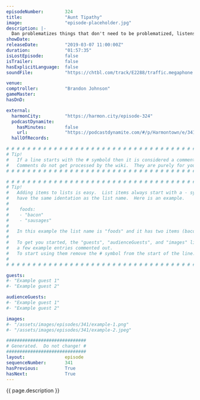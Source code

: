 ```yaml
---
episodeNumber:        324
title:                "Aunt Tipathy"
image:                "episode-placeholder.jpg"
description: |-
  Dan problematizes things that don't need to be problematized, listens to audio porn and gets to the bottom of The Flash with Brandon and Schrab. Featuring Dan Harmon, Brandon Johnson and Rob Schrab.
showDate:             
releaseDate:          "2019-03-07 11:00:00Z"
duration:             "01:57:35"
isLostEpisode:        false
isTrailer:            false
hasExplicitLanguage:  false
soundFile:            "https://chtbl.com/track/E2288/traffic.megaphone.fm/STA6235756669.mp3?updated=1596567827"

venue:                
comptroller:          "Brandon Johnson"
gameMaster:           
hasDnD:               

external:
  harmonCity:         "https://harmon.city/episode-324"
  podcastDynamite:
    hasMinutes:       false
    url:              "https://podcastdynamite.com/#/p/Harmontown/e/341/324"
  hallOfRecords:      

# # # # # # # # # # # # # # # # # # # # # # # # # # # # # # # # # # # # # # # # # # # # #
# Tip!
#   If a line starts with the # symbold then it is considered a comment.
#   Comments do not get processed by the wiki.  They are purely for your information.
# # # # # # # # # # # # # # # # # # # # # # # # # # # # # # # # # # # # # # # # # # # # #

# # # # # # # # # # # # # # # # # # # # # # # # # # # # # # # # # # # # # # # # # # # # #
# Tip!
#   Adding items to lists is easy.  List items always start with a - symbol and have
#   have the same identation as the list name.  Here is an example.
#
#    foods:
#    - "bacon"
#    - "sausages"
#
#   In this example the list name is "foods" and it has two items (bacon, and sausages).
#
#   To get you started, the "guests", "audienceGuests", and "images" lists below have
#   a few example entries commented out.
#   To start using them remove the # symbol from the start of the line.
#
# # # # # # # # # # # # # # # # # # # # # # # # # # # # # # # # # # # # # # # # # # # # #

guests:
#- "Example guest 1"
#- "Example guest 2"

audienceGuests:
#- "Example guest 1"
#- "Example guest 2"

images:
#- "/assets/images/episodes/341/example-1.png"
#- "/assets/images/episodes/341/example-2.jpeg"

##############################
# Generated.  Do not change! #
##############################
layout:               episode
sequenceNumber:       341
hasPrevious:          True
hasNext:              True
---
```


<!-- The episode description will be rendered here -->
{{ page.description }}

<!-- Add your content BELOW here -->
<!-- vvvvvvvvvvvvvvvvvvvvvvvvvvv -->




<!-- ^^^^^^^^^^^^^^^^^^^^^^^^^^^ -->
<!-- Add your content ABOVE here -->

<!-- The episode gallery will be rendered here -->